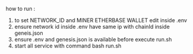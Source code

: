 how to run : 

1. to set NETWORK_ID and MINER ETHERBASE WALLET edit inside .env
2. ensure network id inside .env have same ip with chainId inside geneis.json
3. ensure .env and genesis.json is available before execute run.sh
4. start all service with command bash run.sh
